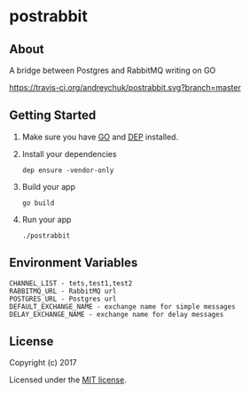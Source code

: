 # postrabbit

>

## About

A bridge between Postgres and RabbitMQ writing on GO

https://travis-ci.org/andreychuk/postrabbit.svg?branch=master

## Getting Started

1. Make sure you have [GO](https://golang.org) and [DEP](https://github.com/golang/dep) installed.

2. Install your dependencies
    ```
    dep ensure -vendor-only

    ```
3. Build your app
    ```
    go build

    ```

4. Run your app
    ```
    ./postrabbit
    ```

## Environment Variables

    CHANNEL_LIST - tets,test1,test2
    RABBITMQ_URL - RabbitMQ url
    POSTGRES_URL - Postgres url
    DEFAULT_EXCHANGE_NAME - exchange name for simple messages
    DELAY_EXCHANGE_NAME - exchange name for delay messages

## License

Copyright (c) 2017

Licensed under the [MIT license](LICENSE).